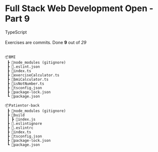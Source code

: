 <h1>Full Stack Web Development Open - Part 9</h1>

TypeScript</br></br>
Exercises are commits. Done **9** out of _29_
</br></br>

```
📦BMI
 ┣ 📂node_modules (gitignore)
 ┣ 📜.eslint.json
 ┣ 📜index.ts
 ┣ 📜exerciseCalculator.ts
 ┣ 📜bmiCalculator.ts
 ┣ 📜isNotNumber.ts
 ┣ 📜tsconfig.json
 ┣ 📜package-lock.json
 ┗ 📜package.json
```

```
📦Patientor-back
 ┣ 📂node_modules (gitignore)
 ┣ 📂build
 ┃ ┣ 📜index.js
 ┣ 📜.eslintignore
 ┣ 📜.eslintrc
 ┣ 📜index.ts
 ┣ 📜tsconfig.json
 ┣ 📜package-lock.json
 ┗ 📜package.json
```